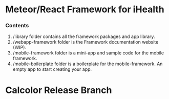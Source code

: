 # Meteor/React Framework for iHealth

### Contents
1. /library folder contains all the framework packages and app library.
2. /webapp-framework folder is the Framework documentation website (WIP).
3. /mobile-framework folder is a mini-app and sample code for the mobile framework.
4. /mobile-boilerplate folder is a boilerplate for the mobile-framework. An empty app to start creating your app.

# Calcolor Release Branch